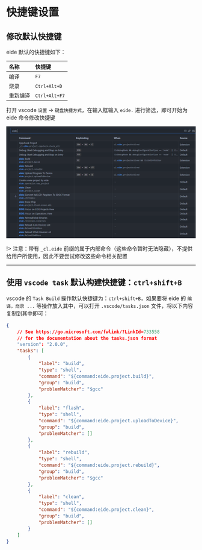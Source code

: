 # 快捷键设置

## 修改默认快捷键

eide 默认的快捷键如下：

|名称|快捷键|
|:--|:--|
|编译|`F7`|
|烧录|`Ctrl+Alt+D`|
|重新编译|`Ctrl+Alt+F7`|

打开 vscode `设置` -> `键盘快捷方式`，在输入框输入 `eide.` 进行筛选，即可开始为 eide 命令修改快捷键

![](../img/change_shortcuts.png)

!> 注意：带有 `_cl.eide` 前缀的属于内部命令（这些命令暂时无法隐藏），不提供给用户所使用，因此不要尝试修改这些命令相关配置

***

## 使用 `vscode task` 默认构建快捷键：`ctrl+shift+B` 

vscode 的 `Task Build` 操作默认快捷键为：`ctrl+shift+B`，如果要将 eide 的 `编译，烧录 ...` 等操作放入其中，可以打开 `.vscode/tasks.json` 文件，将以下内容复制到其中即可：

```json
{
    // See https://go.microsoft.com/fwlink/?LinkId=733558
    // for the documentation about the tasks.json format
    "version": "2.0.0",
    "tasks": [
        {
            "label": "build",
            "type": "shell",
            "command": "${command:eide.project.build}",
            "group": "build",
            "problemMatcher": "$gcc"
        },
        {
            "label": "flash",
            "type": "shell",
            "command": "${command:eide.project.uploadToDevice}",
            "group": "build",
            "problemMatcher": []
        },
        {
            "label": "rebuild",
            "type": "shell",
            "command": "${command:eide.project.rebuild}",
            "group": "build",
            "problemMatcher": "$gcc"
        },
        {
            "label": "clean",
            "type": "shell",
            "command": "${command:eide.project.clean}",
            "group": "build",
            "problemMatcher": []
        }
    ]
}
```

